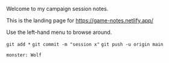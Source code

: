 Welcome to my campaign session notes.

This is the landing page for https://game-notes.netlify.app/

Use the left-hand menu to browse around.

`git add *`
`git commit -m "session x"`
`git push -u origin main`

```statblock
monster: Wolf
```




